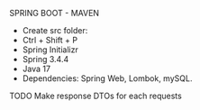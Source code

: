 SPRING BOOT - MAVEN
- Create src folder:
- Ctrl + Shift + P
- Spring Initializr
- Spring 3.4.4
- Java 17
- Dependencies: Spring Web, Lombok, mySQL.

TODO
Make response DTOs for each requests
